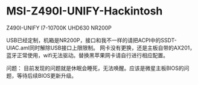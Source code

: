 # MSI-Z490I-UNIFY-Hackintosh
Z490I-UNIFY
I7-10700K
UHD630
NR200P

USB已经定制，机箱是NR200P，接口和我不一样的请把ACPI中的SSDT-UIAC.aml同时解除USB接口上限限制。
网卡没有更换，还是主板自带的AX201，蓝牙正常使用，wifi无法驱动。替换黑苹果网卡请自行进行相应配置。

问题：
目前发现的问题就是休眠会睡死，无法唤醒。应该是微星主板BIOS的问题，等待后续BIOS更新升级。
